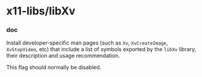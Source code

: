 # x11-libs/libXv

### doc
Install developer-specific man pages (such as `Xv`, `XvCreateImage`, `XvStopVideo`, etc) that include a list of symbols exported by the `libXv` library, their description and usage recommendation.

This flag should normally be disabled.
